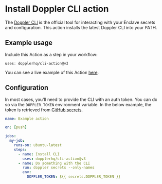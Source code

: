 # Install Doppler CLI action

The [Doppler CLI](https://github.com/DopplerHQ/cli) is the official tool for interacting with your Enclave secrets and configuration. This action installs the latest Doppler CLI into your PATH.

## Example usage

Include this Action as a step in your workflow:

```
uses: dopplerhq/cli-action@v3
```

You can see a live example of this Action [here](https://github.com/DopplerHQ/cli/blob/master/.github/workflows/cli-action.yml).

## Configuration

In most cases, you'll need to provide the CLI with an auth token. You can do so via the `DOPPLER_TOKEN` environment variable. In the below example, the token is retrieved from [GitHub secrets](https://docs.github.com/en/actions/security-guides/encrypted-secrets).

```yaml
name: Example action

on: [push]

jobs:
  my-job:
    runs-on: ubuntu-latest
    steps:
      - name: Install CLI
        uses: dopplerhq/cli-action@v3
      - name: Do something with the CLI
        run: doppler secrets --only-names
        env:
          DOPPLER_TOKEN: ${{ secrets.DOPPLER_TOKEN }}
```
